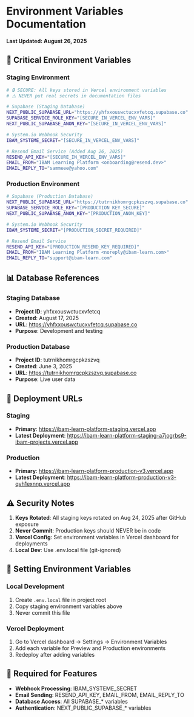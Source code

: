 # Environment Variables Documentation
**Last Updated: August 26, 2025**

## 🔐 Critical Environment Variables

### Staging Environment
```bash
# 🔒 SECURE: All keys stored in Vercel environment variables
# ⚠️ NEVER put real secrets in documentation files

# Supabase (Staging Database)
NEXT_PUBLIC_SUPABASE_URL="https://yhfxxouswctucxvfetcq.supabase.co"
SUPABASE_SERVICE_ROLE_KEY="[SECURE_IN_VERCEL_ENV_VARS]"
NEXT_PUBLIC_SUPABASE_ANON_KEY="[SECURE_IN_VERCEL_ENV_VARS]"

# System.io Webhook Security
IBAM_SYSTEME_SECRET="[SECURE_IN_VERCEL_ENV_VARS]"

# Resend Email Service (Added Aug 26, 2025)
RESEND_API_KEY="[SECURE_IN_VERCEL_ENV_VARS]"
EMAIL_FROM="IBAM Learning Platform <onboarding@resend.dev>"
EMAIL_REPLY_TO="sammeee@yahoo.com"
```

### Production Environment
```bash
# Supabase (Production Database)
NEXT_PUBLIC_SUPABASE_URL="https://tutrnikhomrgcpkzszvq.supabase.co"
SUPABASE_SERVICE_ROLE_KEY="[PRODUCTION_KEY_SECURE]"
NEXT_PUBLIC_SUPABASE_ANON_KEY="[PRODUCTION_ANON_KEY]"

# System.io Webhook Security
IBAM_SYSTEME_SECRET="[PRODUCTION_SECRET_REQUIRED]"

# Resend Email Service
RESEND_API_KEY="[PRODUCTION_RESEND_KEY_REQUIRED]"
EMAIL_FROM="IBAM Learning Platform <noreply@ibam-learn.com>"
EMAIL_REPLY_TO="support@ibam-learn.com"
```

## 📊 Database References

### Staging Database
- **Project ID**: yhfxxouswctucxvfetcq
- **Created**: August 17, 2025
- **URL**: https://yhfxxouswctucxvfetcq.supabase.co
- **Purpose**: Development and testing

### Production Database  
- **Project ID**: tutrnikhomrgcpkzszvq
- **Created**: June 3, 2025
- **URL**: https://tutrnikhomrgcpkzszvq.supabase.co
- **Purpose**: Live user data

## 🚀 Deployment URLs

### Staging
- **Primary**: https://ibam-learn-platform-staging.vercel.app
- **Latest Deployment**: https://ibam-learn-platform-staging-a7jogrbs9-ibam-projects.vercel.app

### Production
- **Primary**: https://ibam-learn-platform-production-v3.vercel.app
- **Latest Deployment**: https://ibam-learn-platform-production-v3-qvh1exnnp.vercel.app

## ⚠️ Security Notes

1. **Keys Rotated**: All staging keys rotated on Aug 24, 2025 after GitHub exposure
2. **Never Commit**: Production keys should NEVER be in code
3. **Vercel Config**: Set environment variables in Vercel dashboard for deployments
4. **Local Dev**: Use .env.local file (git-ignored)

## 🔧 Setting Environment Variables

### Local Development
1. Create `.env.local` file in project root
2. Copy staging environment variables above
3. Never commit this file

### Vercel Deployment
1. Go to Vercel dashboard → Settings → Environment Variables
2. Add each variable for Preview and Production environments
3. Redeploy after adding variables

## 🎯 Required for Features

- **Webhook Processing**: IBAM_SYSTEME_SECRET
- **Email Sending**: RESEND_API_KEY, EMAIL_FROM, EMAIL_REPLY_TO
- **Database Access**: All SUPABASE_* variables
- **Authentication**: NEXT_PUBLIC_SUPABASE_* variables